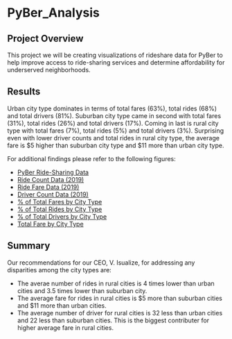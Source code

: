 # PyBer_Analysis

## Project Overview
This project we will be creating visualizations of rideshare data for PyBer to help improve access to ride-sharing services and determine affordability for underserved neighborhoods. 

## Results
Urban city type dominates in terms of total fares (63%), total rides (68%) and total drivers (81%). Suburban city type came in second with total fares (31%), total rides (26%) and total drivers (17%). Coming in last is rural city type with total fares (7%), total rides (5%) and total drivers (3%). Surprising even with lower driver counts and total rides in rural city type, the average fare is $5 higher than suburban city type and $11 more than urban city type. 

For additional findings please refer to the following figures:
- [PyBer Ride-Sharing Data](analysis/Fig1.png)
- [Ride Count Data (2019)](analysis/Fig2.png)
- [Ride Fare Data (2019)](analysis/Fig3.png)
- [Driver Count Data (2019)](analysis/Fig4.png)
- [% of Total Fares by City Type](analysis/Fig5.png)
- [% of Total Rides by City Type](analysis/Fig6.png)
- [% of Total Drivers by City Type](analysis/Fig7.png)
- [Total Fare by City Type](analysis/PyBer_fare_summary.png)

## Summary
Our recommendations for our CEO, V. Isualize, for addressing any disparities among the city types are:
- The averae number of rides in rural cities is 4 times lower than urban cities and 3.5 times lower than suburban city.
- The average fare for rides in rural cities is $5 more than suburban cities and $11 more than urban cities.
- The average number of driver for rural cities is 32 less than urban cities and 22 less than suburban cities. This is the biggest contributer for higher average fare in rural cities.

